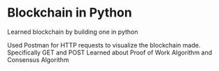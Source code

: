 # Blockchain in Python
Learned blockchain by building one in python

Used Postman for HTTP requests to visualize the blockchain made. Specifically GET and POST
Learned about Proof of Work Algorithm and Consensus Algorithm
